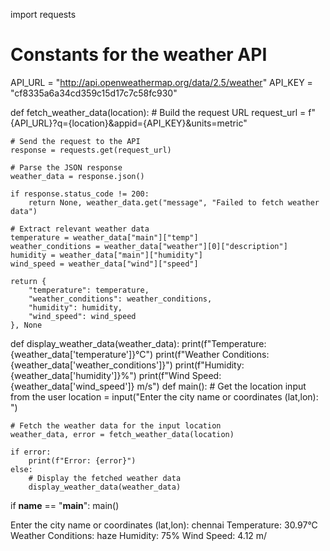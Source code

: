 import requests
# Constants for the weather API
API_URL = "http://api.openweathermap.org/data/2.5/weather"
API_KEY = "cf8335a6a34cd359c15d17c7c58fc930"

def fetch_weather_data(location):
    # Build the request URL
    request_url = f"{API_URL}?q={location}&appid={API_KEY}&units=metric"

    # Send the request to the API
    response = requests.get(request_url)

    # Parse the JSON response
    weather_data = response.json()

    if response.status_code != 200:
        return None, weather_data.get("message", "Failed to fetch weather data")

    # Extract relevant weather data
    temperature = weather_data["main"]["temp"]
    weather_conditions = weather_data["weather"][0]["description"]
    humidity = weather_data["main"]["humidity"]
    wind_speed = weather_data["wind"]["speed"]

    return {
        "temperature": temperature,
        "weather_conditions": weather_conditions,
        "humidity": humidity,
        "wind_speed": wind_speed
    }, None

def display_weather_data(weather_data):
    print(f"Temperature: {weather_data['temperature']}°C")
    print(f"Weather Conditions: {weather_data['weather_conditions']}")
    print(f"Humidity: {weather_data['humidity']}%")
    print(f"Wind Speed: {weather_data['wind_speed']} m/s")
def main():
    # Get the location input from the user
    location = input("Enter the city name or coordinates (lat,lon): ")

    # Fetch the weather data for the input location
    weather_data, error = fetch_weather_data(location)

    if error:
        print(f"Error: {error}")
    else:
        # Display the fetched weather data
        display_weather_data(weather_data)

if __name__ == "__main__":
    main()
    
Enter the city name or coordinates (lat,lon): chennai
Temperature: 30.97°C
Weather Conditions: haze
Humidity: 75%
Wind Speed: 4.12 m/
